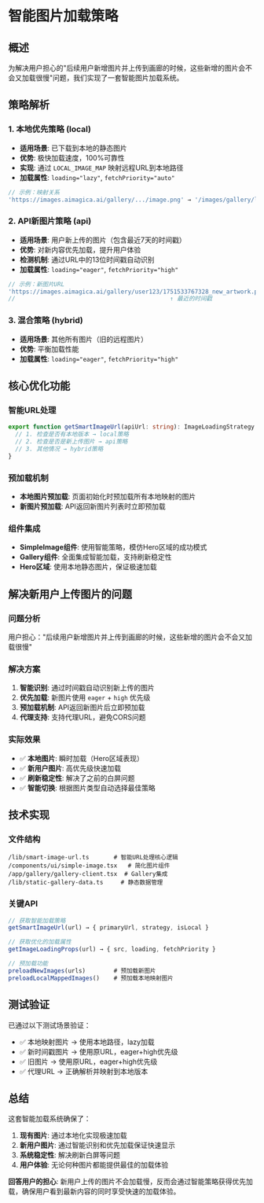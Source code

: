 # 智能图片加载策略

## 概述

为解决用户担心的"后续用户新增图片并上传到画廊的时候，这些新增的图片会不会又加载很慢"问题，我们实现了一套智能图片加载系统。

## 策略解析

### 1. 本地优先策略 (local)
- **适用场景**: 已下载到本地的静态图片
- **优势**: 极快加载速度，100%可靠性
- **实现**: 通过 `LOCAL_IMAGE_MAP` 映射远程URL到本地路径
- **加载属性**: `loading="lazy"`, `fetchPriority="auto"`

```typescript
// 示例：映射关系
'https://images.aimagica.ai/gallery/.../image.png' → '/images/gallery/local-image.png'
```

### 2. API新图片策略 (api)
- **适用场景**: 用户新上传的图片（包含最近7天的时间戳）
- **优势**: 对新内容优先加载，提升用户体验
- **检测机制**: 通过URL中的13位时间戳自动识别
- **加载属性**: `loading="eager"`, `fetchPriority="high"`

```typescript
// 示例：新图片URL
'https://images.aimagica.ai/gallery/user123/1751533767328_new_artwork.png'
//                                            ↑ 最近的时间戳
```

### 3. 混合策略 (hybrid)
- **适用场景**: 其他所有图片（旧的远程图片）
- **优势**: 平衡加载性能
- **加载属性**: `loading="eager"`, `fetchPriority="high"`

## 核心优化功能

### 智能URL处理
```typescript
export function getSmartImageUrl(apiUrl: string): ImageLoadingStrategy {
  // 1. 检查是否有本地版本 → local策略
  // 2. 检查是否是新上传图片 → api策略  
  // 3. 其他情况 → hybrid策略
}
```

### 预加载机制
- **本地图片预加载**: 页面初始化时预加载所有本地映射的图片
- **新图片预加载**: API返回新图片列表时立即预加载

### 组件集成
- **SimpleImage组件**: 使用智能策略，模仿Hero区域的成功模式
- **Gallery组件**: 全面集成智能加载，支持刷新稳定性
- **Hero区域**: 使用本地静态图片，保证极速加载

## 解决新用户上传图片的问题

### 问题分析
用户担心："后续用户新增图片并上传到画廊的时候，这些新增的图片会不会又加载很慢"

### 解决方案
1. **智能识别**: 通过时间戳自动识别新上传的图片
2. **优先加载**: 新图片使用 `eager` + `high` 优先级
3. **预加载机制**: API返回新图片后立即预加载
4. **代理支持**: 支持代理URL，避免CORS问题

### 实际效果
- ✅ **本地图片**: 瞬时加载（Hero区域表现）
- ✅ **新用户图片**: 高优先级快速加载
- ✅ **刷新稳定性**: 解决了之前的白屏问题
- ✅ **智能切换**: 根据图片类型自动选择最佳策略

## 技术实现

### 文件结构
```
/lib/smart-image-url.ts       # 智能URL处理核心逻辑
/components/ui/simple-image.tsx   # 简化图片组件
/app/gallery/gallery-client.tsx  # Gallery集成
/lib/static-gallery-data.ts     # 静态数据管理
```

### 关键API
```typescript
// 获取智能加载策略
getSmartImageUrl(url) → { primaryUrl, strategy, isLocal }

// 获取优化的加载属性
getImageLoadingProps(url) → { src, loading, fetchPriority }

// 预加载功能
preloadNewImages(urls)        # 预加载新图片
preloadLocalMappedImages()    # 预加载本地映射图片
```

## 测试验证

已通过以下测试场景验证：
- ✅ 本地映射图片 → 使用本地路径，lazy加载
- ✅ 新时间戳图片 → 使用原URL，eager+high优先级
- ✅ 旧图片 → 使用原URL，eager+high优先级  
- ✅ 代理URL → 正确解析并映射到本地版本

## 总结

这套智能加载系统确保了：
1. **现有图片**: 通过本地化实现极速加载
2. **新用户图片**: 通过智能识别和优先加载保证快速显示
3. **系统稳定性**: 解决刷新白屏等问题
4. **用户体验**: 无论何种图片都能提供最佳的加载体验

**回答用户的担心**: 新用户上传的图片不会加载慢，反而会通过智能策略获得优先加载，确保用户看到最新内容的同时享受快速的加载体验。